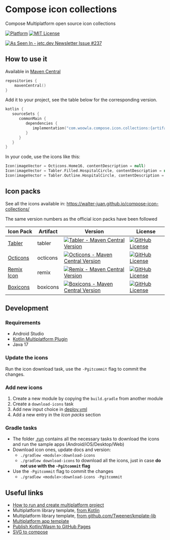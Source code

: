 # Compose icon collections

Compose Multiplatform open source icon collections

[![Platform](https://img.shields.io/badge/Platform-ComposeMultiplatform-brightgreen.svg)]()
[![MIT License](https://img.shields.io/github/license/walter-juan/compose-icon-collections)](LICENSE)

<a href="https://jetc.dev/issues/237.html"><img src="https://img.shields.io/badge/As_Seen_In-jetc.dev_Newsletter_Issue_%23237-blue?logo=Jetpack+Compose&amp;logoColor=white" alt="As Seen In - jetc.dev Newsletter Issue #237"></a>

## How to use it

Available in [Maven Central](https://central.sonatype.com/namespace/com.woowla.compose.icon.collections)

```kotlin
repositories {
    mavenCentral()
}
```

Add it to your project, see the table below for the corresponding version.

```kotlin
kotlin {
   sourceSets {
      commonMain {
         dependencies {
            implementation("com.woowla.compose.icon.collections:{artifact}:{version}")
         }
      }
   }
}
```

In your code, use the icons like this:

```kotlin
Icon(imageVector = Octicons.Home16, contentDescription = null)
Icon(imageVector = Tabler.Filled.HospitalCircle, contentDescription = null)
Icon(imageVector = Tabler.Outline.HospitalCircle, contentDescription = null)
```

## Icon packs

See all the icons available in: https://walter-juan.github.io/compose-icon-collections/


The same version numbers as the official icon packs have been followed

| Icon Pack                                               | Artifact | Version                                                                                                                      | License                                                                             |
|---------------------------------------------------------|----------|------------------------------------------------------------------------------------------------------------------------------|-------------------------------------------------------------------------------------|
| [Tabler](https://github.com/tabler/tabler-icons)        | tabler   | [![Tabler - Maven Central Version](https://img.shields.io/maven-central/v/com.woowla.compose.icon.collections/tabler)]()     | [![GitHub License](https://img.shields.io/github/license/tabler/tabler-icons)]()    |
| [Octicons](https://github.com/primer/octicons)          | octicons | [![Octicons - Maven Central Version](https://img.shields.io/maven-central/v/com.woowla.compose.icon.collections/octicons)]() | [![GitHub License](https://img.shields.io/github/license/primer/octicons)]()        |
| [Remix Icon](https://github.com/Remix-Design/RemixIcon) | remix    | [![Remix - Maven Central Version](https://img.shields.io/maven-central/v/com.woowla.compose.icon.collections/remix)]()       | [![GitHub License](https://img.shields.io/github/license/Remix-Design/RemixIcon)]() |
| [Boxicons](https://github.com/atisawd/boxicons)         | boxicons | [![Boxicons - Maven Central Version](https://img.shields.io/maven-central/v/com.woowla.compose.icon.collections/boxicons)]() | [![GitHub License](https://img.shields.io/github/license/atisawd/boxicons)]()       |

## Development

### Requirements

- Android Studio
- [Kotlin Multiplatform Plugin](https://plugins.jetbrains.com/plugin/14936-kotlin-multiplatform)
- Java 17

### Update the icons

Run the icon download task, use the `-Pgitcommit` flag to commit the changes.

### Add new icons

1. Create a new module by copying the `build.gradle` from another module
2. Create a `download-icons` task
3. Add new input choice in [deploy.yml](.github/workflows/publish.yml)
4. Add a new entry in the *Icon packs* section

### Gradle tasks

- The folder [.run](.run) contains all the necessary tasks to download the icons and run the sample apps (Android/iOS/Desktop/Web)
- Download icon ones, update docs and version:
  - `./gradlew <module>:download-icons`
  - `./gradlew download-icons` to download all the icons, just in case **do not use with the `-Pgitcommit` flag**
- Use the `-Pgitcommit` flag to commit the changes
  - `./gradlew <module>:download-icons -Pgitcommit`

## Useful links

- [How to run and create multiplatform project](https://www.jetbrains.com/help/kotlin-multiplatform-dev/compose-multiplatform-create-first-app.html)
- Multiplatform library template, [from Kotlin](https://github.com/Kotlin/multiplatform-library-template)
- Multiplatform library template, [from github.com/Tweener/kmplate-lib](https://github.com/Tweener/kmplate-lib)
- [Multiplatform app template](https://kmp.jetbrains.com/)
- [Publish Kotlin/Wasm to GitHub Pages](https://kotlinlang.org/docs/wasm-get-started.html#publish-on-github-pages)
- [SVG to compose](https://github.com/DevSrSouza/svg-to-compose)
